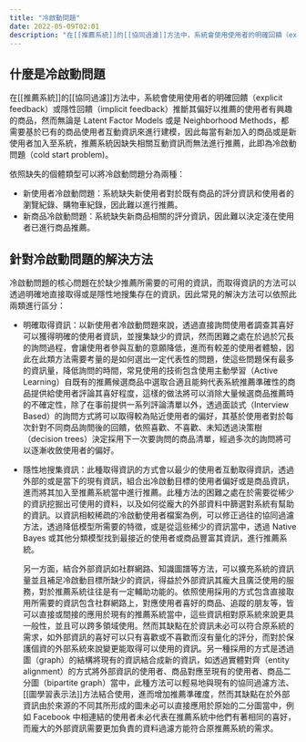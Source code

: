 ```yaml
---
title: "冷啟動問題"
date: 2022-05-09T02:01
description: "在[[推薦系統]]的[[協同過濾]]方法中，系統會使用使用者的明確回饋（explicit feedback）或隱性回饋（implicit feedback）推斷其偏好以推薦的使用者有興趣的商品，然而無論是 Latent Factor Models 或是 Neighborhood Methods，都需要基於已有的商品使用者互動資訊來進行建模，因此每當有新加入的商品或是新使用者加入至系統，推薦系統因缺失相關互動資訊而無法進行推薦，此即為冷啟動問題（cold start problem)..."
---
```

## 什麼是冷啟動問題

在[[推薦系統]]的[[協同過濾]]方法中，系統會使用使用者的明確回饋（explicit feedback）或隱性回饋（implicit feedback）推斷其偏好以推薦的使用者有興趣的商品，然而無論是 Latent Factor Models 或是 Neighborhood Methods，都需要基於已有的商品使用者互動資訊來進行建模，因此每當有新加入的商品或是新使用者加入至系統，推薦系統因缺失相關互動資訊而無法進行推薦，此即為冷啟動問題（cold start problem)。

依照缺失的個體類型可以將冷啟動問題分為兩種：

- 新使用者冷啟動問題：系統缺失新使用者對於既有商品的評分資訊和使用者的瀏覽紀錄、購物車紀錄，因此難以進行推薦。
- 新商品冷啟動問題：系統缺失新商品相關的評分資訊，因此難以決定淺在使用者已進行商品推薦。

## 針對冷啟動問題的解決方法

冷啟動問題的核心問題在於缺少推薦所需要的可用的資訊，而取得資訊的方法可以透過明確地直接取得或是隱性地搜集存在的資訊，因此常見的解決方法可以依照此兩類進行區分：

- 明確取得資訊：以新使用者冷啟動問題來說，透過直接詢問使用者調查其喜好可以獲得明確的使用者資訊，並搜集缺少的資訊，然而困難之處在於過於冗長的詢問過程，會讓使用者參與互動的意願降低，進而有較差的使用者體驗，因此在此類方法需要考量的是如何選出一定代表性的問題，使這些問題保有最多的資訊量，降低詢問的時間，常見使用的技術包含使用主動學習（Active Learning）自既有的推薦候選商品中選取合適且能夠代表系統推薦準確性的商品提供給使用者評論其喜好程度，這樣的做法將可以消除大量候選商品推薦時的不確定性，除了在事前提供一系列評論清單以外，透過面談式（Interview Based）的詢問方式將可以取得較為貼近使用者的偏好，其基於使用者對於每次針對不同商品詢問後的回饋，依照喜歡、不喜歡、未知透過決策樹（decision trees）決定採用下一次要詢問的商品清單，經過多次的詢問將可以逐漸收斂使用者的偏好。

- 隱性地搜集資訊：此種取得資訊的方式會以最少的使用者互動取得資訊，透過外部的或是當下的現有資訊，組合出冷啟動目標的使用者偏好或是商品資訊，進而將其加入至推薦系統當中進行推薦。此種方法的困難之處在於需要從稀少的資訊挖掘出可使用的資料，以及如何從龐大的外部資料中篩選對系統有幫助的資訊。以資訊相較稀疏的冷啟動使用者檔案為例，可以修正過往的協同過濾方法，透過降低模型所需要的特徵，或是從這些稀少的資訊當中，透過 Native Bayes 或其他分類模型找到最接近的使用者或商品豐富其資訊，進行推薦系統。

    另一方面，結合外部資訊如社群網路、知識圖譜等方法，可以擴充系統的資訊量並且補足冷啟動目標所缺少的資訊，得益於外部資訊其龐大且廣泛使用的服務，對於推薦系統往往是有一定輔助功能的。依照使用採用的方式包含直接取用所需要的資訊包含社群網路上，對應使用者喜好的商品、追蹤的朋友等，皆可以直接或間接的應用於現有的推薦系統當中，這些資訊相對原系統來說更具一般性，並且可以跨多領域使用。然而其缺點在於資訊未必可以符合原系統的需求，如外部資訊的喜好可以只有喜歡或不喜歡而沒有量化的評分，而對於保護個資的外部系統來說變更能取得可以使用的資訊。另一種採用的方式是透過圖（graph）的結構將現有的資訊結合成新的資訊，如透過實體對齊（entity alignment）的方式將外部資訊的使用者、商品對應至現有的使用者、商品二分圖（bipartite graph）當中，此種方法可以輕易地與現有的協同過濾方法、[[圖學習表示法]]方法結合使用，進而增加推薦準確度，然而其缺點在於外部資訊由於來源的不同其所形成的圖未必可以直接應用於原始的二分圖當中，例如 Facebook 中相連結的使用者未必代表在推薦系統中他們有著相同的喜好，而龐大的外部資訊需要更加負責的資料過濾方能符合原推薦系統的需求。
